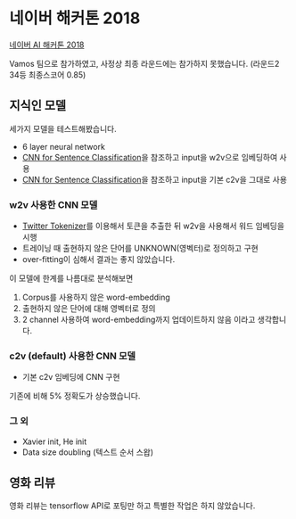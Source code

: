 # 네이버 해커톤 2018

[네이버 AI 해커톤 2018](https://github.com/naver/ai-hackathon-2018)

Vamos 팀으로 참가하였고, 사정상 최종 라운드에는 참가하지 못했습니다. (라운드2 34등 최종스코어 0.85)

## 지식인 모델

세가지 모델을 테스트해봤습니다.
- 6 layer neural network
- [CNN for Sentence Classification](https://arxiv.org/abs/1408.5882)을 참조하고 input을 w2v으로 임베딩하여 사용
- [CNN for Sentence Classification](https://arxiv.org/abs/1408.5882)을 참조하고 input을 기본 c2v을 그대로 사용

### w2v 사용한 CNN 모델

- [Twitter Tokenizer](http://konlpy.org/en/v0.4.4/api/konlpy.tag/#module-konlpy.tag._twitter)를 이용해서 토큰을 추출한 뒤 w2v을 사용해서 워드 임베딩을 시행
- 트레이닝 때 출현하지 않은 단어를 UNKNOWN(영벡터)로 정의하고 구현
- over-fitting이 심해서 결과는 좋지 않았습니다.

이 모델에 한계를 나름대로 분석해보면
1. Corpus를 사용하지 않은 word-embedding
2. 출현하지 않은 단어에 대해 영벡터로 정의
3. 2 channel 사용하여 word-embedding까지 업데이트하지 않음
이라고 생각합니다.

### c2v (default) 사용한 CNN 모델

- 기본 c2v 임베딩에 CNN 구현

기존에 비해 5% 정확도가 상승했습니다.

### 그 외

- Xavier init, He init
- Data size doubling (텍스트 순서 스왑)

## 영화 리뷰

영화 리뷰는 tensorflow API로 포팅만 하고 특별한 작업은 하지 않았습니다.